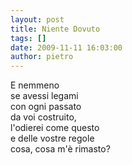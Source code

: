 ```yaml
---
layout: post
title: Niente Dovuto
tags: []
date: 2009-11-11 16:03:00
author: pietro
---
```

E nemmeno<br/>se avessi legami<br/>con ogni passato<br/>da voi costruito,<br/>l'odierei come questo<br/>e delle vostre regole<br/>cosa, cosa m'è rimasto?
